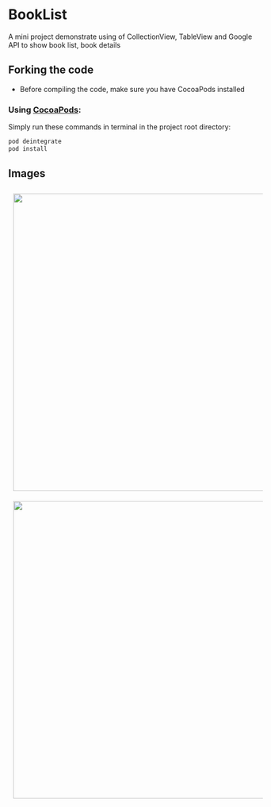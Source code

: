 # BookList
A mini project demonstrate using of CollectionView, TableView and Google API to show book list, book details

## Forking the code
- Before compiling the code, make sure you have CocoaPods installed
### Using [CocoaPods](https://cocoapods.org):

   Simply run these commands in terminal in the project root directory:

   ```ruby
   pod deintegrate
   pod install
   ```
## Images

<p align="center">
  <img style="margin:0px; padding:10px;" src="https://github.com/ngay881855/BookList/blob/master/GIFs/ezgif-BookList_1.gif" height="600" />
  <img style="margin:0px; padding:10px;" src="https://github.com/ngay881855/BookList/blob/master/GIFs/ezgif-BookList_2.gif" height="600" />
</p>
